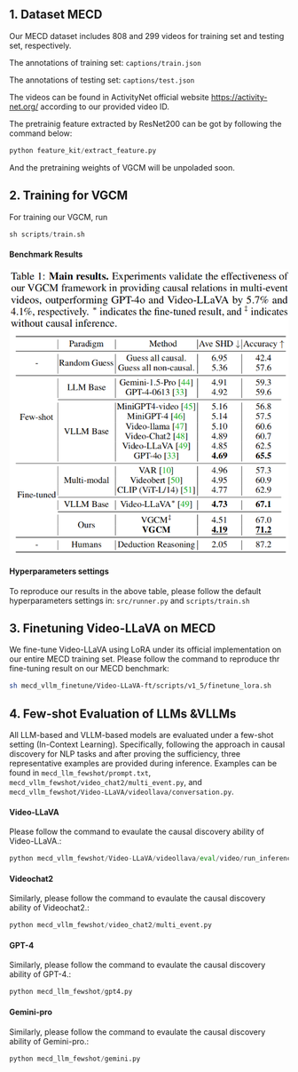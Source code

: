 ## 1. Dataset MECD
Our MECD dataset includes 808 and 299 videos for training set and testing set, respectively.

The annotations of training set: `captions/train.json` 

The annotations of testing set:  `captions/test.json` 

The videos can be found in ActivityNet official website https://activity-net.org/ according to our provided video ID.

The pretrainig feature extracted by ResNet200 can be got by following the command below:
```python
python feature_kit/extract_feature.py
```
And the pretraining weights of VGCM will be unpoladed soon.
## 2. Training for VGCM
For training our VGCM, run 
```python 
sh scripts/train.sh 
```
#### Benchmark Results 
![Image 1](main.png)

#### Hyperparameters settings
To reproduce our results in the above table, please follow the default hyperparameters settings in: `src/runner.py` and `scripts/train.sh`

## 3. Finetuning Video-LLaVA on MECD
We fine-tune Video-LLaVA using LoRA under its official implementation on our entire MECD training set. 
Please follow the command to reproduce thr fine-tuning result on our MECD benchmark:
```bash
sh mecd_vllm_finetune/Video-LLaVA-ft/scripts/v1_5/finetune_lora.sh 
```

## 4. Few-shot Evaluation of LLMs &VLLMs
All LLM-based and VLLM-based models are evaluated under a few-shot setting (In-Context Learning). 
Specifically, following the approach in causal discovery for NLP tasks and after proving the sufficiency, 
three representative examples are provided during inference. 
Examples can be found in `mecd_llm_fewshot/prompt.txt`, `mecd_vllm_fewshot/video_chat2/multi_event.py`, 
and `mecd_vllm_fewshot/Video-LLaVA/videollava/conversation.py`. 
#### Video-LLaVA
Please follow the command to evaulate the causal discovery ability of Video-LLaVA.:
```python
python mecd_vllm_fewshot/Video-LLaVA/videollava/eval/video/run_inference_causal_inference_complete.py
```
#### Videochat2
Similarly, please follow the command to evaulate the causal discovery ability of Videochat2.:
```python
python mecd_vllm_fewshot/video_chat2/multi_event.py
```
#### GPT-4
Similarly, please follow the command to evaulate the causal discovery ability of GPT-4.:
```python
python mecd_llm_fewshot/gpt4.py
```
#### Gemini-pro
Similarly, please follow the command to evaulate the causal discovery ability of Gemini-pro.:
```python
python mecd_llm_fewshot/gemini.py
```


